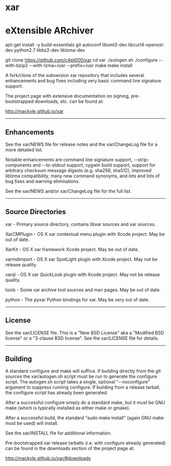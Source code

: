 # xar
eXtensible ARchiver
===================

 apt-get install -y build-essentials git autoconf libxml2-dev libcurl4-openssl-dev python2.7 libbz2-dev liblzma-dev

git clone https://github.com/c4pt000/xar
cd xar
./autogen.sh
./configure --with-bzip2 --with-lzma=/usr --prefix=/usr
make
make install


A fork/clone of the subversion xar repository that includes several enhancements
and bug fixes including very basic command line signature support.

The project page with extensive documentation on signing, pre-bootstrapped
downloads, etc. can be found at:

  http://mackyle.github.io/xar

------------
Enhancements
------------
See the xar/NEWS file for release notes and the xar/ChangeLog file for a more
detailed list.

Notable enhancements are command line signature support, --strip-components and
--to-stdout support, cygwin build support, support for arbitrary checksum
message digests (e.g. sha256, sha512), improved liblzma compatibility, many
new command synonyms, and lots and lots of bug fixes and warning eliminations.

See the xar/NEWS and/or xar/ChangeLog file for the full list.

------------------
Source Directories
------------------
xar -
        Primary source directory, contains libxar sources and xar sources.

XarCMPlugin -
        OS X xar contextual menu plugin with Xcode project.  May be out of date.

XarKit -
        OS X xar framework Xcode project.  May be out of date.

xarmdimport -
        OS X xar SpotLight plugin with Xcode project.  May not be release quality.

xarql -
        OS X xar QuickLook plugin with Xcode project.  May not be release quality.

tools -
        Some xar archive tool sources and man pages.  May be out of date.

python -
        The pyxar Python bindings for xar.  May be very out of date.

-------
License
-------
See the xar/LICENSE file.  This is a "New BSD License" aka a
"Modified BSD license" or a "3-clause BSD license".
See the xar/LICENSE file for details.

--------
Building
--------
A standard configure and make will suffice.  If building directly from the git
sources the xar/autogen.sh script must be run to generate the configure script.
The autogen.sh script takes a single, optional "--noconfigure" argument to
suppress running configure.  If building from a release tarball, the configure
script has already been generated.

After a successful configure simply do a standard make, but it must be GNU make
(which is typically installed as either make or gmake).

After a successful build, the standard "sudo make install" (again GNU make must
be used) will install.

See the xar/INSTALL file for additional information.

Pre-bootstrapped xar release tarballs (i.e. with configure already generated)
can be found in the downloads section of the project page at:

  http://mackyle.github.io/xar/#downloads
